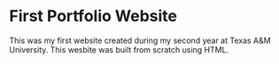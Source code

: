 # First Portfolio Website
This was my first website created during my second year at Texas A&M University.
This wesbite was built from scratch using HTML.
